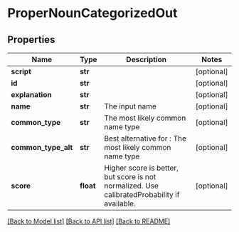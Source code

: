 # ProperNounCategorizedOut

## Properties
Name | Type | Description | Notes
------------ | ------------- | ------------- | -------------
**script** | **str** |  | [optional] 
**id** | **str** |  | [optional] 
**explanation** | **str** |  | [optional] 
**name** | **str** | The input name | [optional] 
**common_type** | **str** | The most likely common name type | [optional] 
**common_type_alt** | **str** | Best alternative for : The most likely common name type | [optional] 
**score** | **float** | Higher score is better, but score is not normalized. Use calibratedProbability if available.  | [optional] 

[[Back to Model list]](../README.md#documentation-for-models) [[Back to API list]](../README.md#documentation-for-api-endpoints) [[Back to README]](../README.md)


